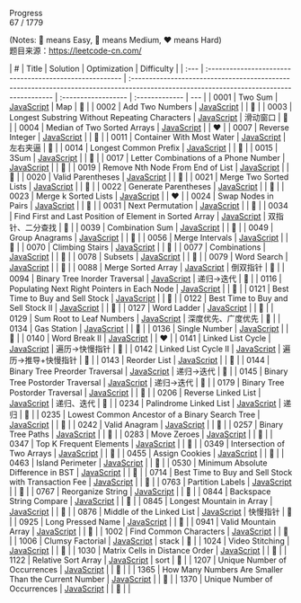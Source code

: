 <!--
 * @Description:
 * @Author: Chelly
 * @Date: 2020-12-17 21:35:46
-->

Progress  
67 / 1779

(Notes: :green_heart: means Easy, :yellow_heart: means Medium, :heart: means Hard)  
题目来源：<https://leetcode-cn.com/>

| #    | Title                                                   | Solution                                                                                                                                | Optimization        | Difficulty     |
| :--- | :------------------------------------------------------ | :-------------------------------------------------------------------------------------------------------------------------------------- | :------------------ | :------------- | --- |
| 0001 | Two Sum                                                 | [JavaScript](https://github.com/Chellyyy/LeetCode/blob/master/problems/0001.two-sum.js)                                                 | Map                 | :green_heart:  |
| 0002 | Add Two Numbers                                         | [JavaScript](https://github.com/Chellyyy/LeetCode/blob/master/problems/0002.add-two-numbers.js)                                         |                     | :yellow_heart: |
| 0003 | Longest Substring Without Repeating Characters          | [JavaScript](https://github.com/Chellyyy/LeetCode/blob/master/problems/0003.longest-substring-without-repeating-characters.js)          | 滑动窗口            | :yellow_heart: |
| 0004 | Median of Two Sorted Arrays                             | [JavaScript](https://github.com/Chellyyy/LeetCode/blob/master/problems/0004.median-of-two-sorted-arrays.js)                             |                     | :heart:        |
| 0007 | Reverse Integer                                         | [JavaScript](https://github.com/Chellyyy/LeetCode/blob/master/problems/0007.reverse-integer.js)                                         |                     | :green_heart:  |
| 0011 | Container With Most Water                               | [JavaScript](https://github.com/Chellyyy/LeetCode/blob/master/problems/0011.container-with-most-water.js)                               | 左右夹逼            | :yellow_heart: |
| 0014 | Longest Common Prefix                                   | [JavaScript](https://github.com/Chellyyy/LeetCode/blob/master/problems/0014.longest-common-prefix.js)                                   |                     | :green_heart:  |
| 0015 | 3Sum                                                    | [JavaScript](https://github.com/Chellyyy/LeetCode/blob/master/problems/0015.3Sum.js)                                                    |                     | :yellow_heart: |
| 0017 | Letter Combinations of a Phone Number                   | [JavaScript](https://github.com/Chellyyy/LeetCode/blob/master/problems/0017.letter-combinations-of-a-phone-number.js)                   |                     | :yellow_heart: |
| 0019 | Remove Nth Node From End of List                        | [JavaScript](https://github.com/Chellyyy/LeetCode/blob/master/problems/0019.remove-nth-node-from-end-of-list.js)                        |                     | :yellow_heart: |
| 0020 | Valid Parentheses                                       | [JavaScript](https://github.com/Chellyyy/LeetCode/blob/master/problems/0020.valid-parentheses.js)                                       |                     | :green_heart:  |
| 0021 | Merge Two Sorted Lists                                  | [JavaScript](https://github.com/Chellyyy/LeetCode/blob/master/problems/0021.merge-two-sorted-lists.js)                                  |                     | :green_heart:  |
| 0022 | Generate Parentheses                                    | [JavaScript](https://github.com/Chellyyy/LeetCode/blob/master/problems/0022.generate-parentheses.js)                                    |                     | :yellow_heart: |
| 0023 | Merge k Sorted Lists                                    | [JavaScript](https://github.com/Chellyyy/LeetCode/blob/master/problems/0023.merge-k-sorted-lists.js)                                    |                     | :heart:        |
| 0024 | Swap Nodes in Pairs                                     | [JavaScript](https://github.com/Chellyyy/LeetCode/blob/master/problems/0024.swap-nodes-in-pairs.js)                                     |                     | :yellow_heart: |
| 0031 | Next Permutation                                        | [JavaScript](https://github.com/Chellyyy/LeetCode/blob/master/problems/0031.next-permutation.js)                                        |                     | :yellow_heart: |
| 0034 | Find First and Last Position of Element in Sorted Array | [JavaScript](https://github.com/Chellyyy/LeetCode/blob/master/problems/0034.find-first-and-last-position-of-element-in-sorted-array.js) | 双指针、二分查找    | :yellow_heart: |
| 0039 | Combination Sum                                         | [JavaScript](https://github.com/Chellyyy/LeetCode/blob/master/problems/0039.combination-sum.js)                                         |                     | :yellow_heart: |
| 0049 | Group Anagrams                                          | [JavaScript](https://github.com/Chellyyy/LeetCode/blob/master/problems/0049.group-anagrams.js)                                          |                     | :yellow_heart: |
| 0056 | Merge Intervals                                         | [JavaScript](https://github.com/Chellyyy/LeetCode/blob/master/problems/0056.merge-intervals.js)                                         |                     | :yellow_heart: |
| 0070 | Climbing Stairs                                         | [JavaScript](https://github.com/Chellyyy/LeetCode/blob/master/problems/0070.climbing-stairs.js)                                         |                     | :green_heart:  |
| 0077 | Combinations                                            | [JavaScript](https://github.com/Chellyyy/LeetCode/blob/master/problems/0077.combinations.js)                                            |                     | :yellow_heart: |
| 0078 | Subsets                                                 | [JavaScript](https://github.com/Chellyyy/LeetCode/blob/master/problems/0078.subsets.js)                                                 |                     | :yellow_heart: |
| 0079 | Word Search                                             | [JavaScript](https://github.com/Chellyyy/LeetCode/blob/master/problems/0079.word-search.js)                                             |                     | :yellow_heart: |
| 0088 | Merge Sorted Array                                      | [JavaScript](https://github.com/Chellyyy/LeetCode/blob/master/problems/0088.merge-sorted-array.js)                                      | 倒双指针            | :green_heart:  |
| 0094 | Binary Tree Inorder Traversal                           | [JavaScript](https://github.com/Chellyyy/LeetCode/blob/master/problems/0094.binary-tree-inorder-traversal.js)                           | 递归->迭代          | :yellow_heart: |
| 0116 | Populating Next Right Pointers in Each Node             | [JavaScript](https://github.com/Chellyyy/LeetCode/blob/master/problems/0116.populating-next-right-pointers-in-each-node.js)             |                     | :yellow_heart: |
| 0121 | Best Time to Buy and Sell Stock                         | [JavaScript](https://github.com/Chellyyy/LeetCode/blob/master/problems/0121.best-time-to-buy-and-sell-stock.js)                         |                     | :green_heart:  |
| 0122 | Best Time to Buy and Sell Stock II                      | [JavaScript](https://github.com/Chellyyy/LeetCode/blob/master/problems/0122.best-time-to-buy-and-sell-stock-ii.js)                      |                     | :green_heart:  |
| 0127 | Word Ladder                                             | [JavaScript](https://github.com/Chellyyy/LeetCode/blob/master/problems/0127.word-ladder.js)                                             |                     | :yellow_heart: |
| 0129 | Sum Root to Leaf Numbers                                | [JavaScript](https://github.com/Chellyyy/LeetCode/blob/master/problems/0129.-sum-root-to-leaf-numbers.js)                               | 深度优先、广度优先  | :yellow_heart: |
| 0134 | Gas Station                                             | [JavaScript](https://github.com/Chellyyy/LeetCode/blob/master/problems/0134.gas-station.js)                                             |                     | :yellow_heart: |
| 0136 | Single Number                                           | [JavaScript](https://github.com/Chellyyy/LeetCode/blob/master/problems/0136.single-number.js)                                           |                     | :green_heart:  |
| 0140 | Word Break II                                           | [JavaScript](https://github.com/Chellyyy/LeetCode/blob/master/problems/0140.word-break-II.js)                                           |                     | :heart:        |
| 0141 | Linked List Cycle                                       | [JavaScript](https://github.com/Chellyyy/LeetCode/blob/master/problems/0141.linked-list-cycle.js)                                       | 遍历->快慢指针      | :green_heart:  |
| 0142 | Linked List Cycle II                                    | [JavaScript](https://github.com/Chellyyy/LeetCode/blob/master/problems/0142.linked-list-cycle-II.js)                                    | 遍历->推导+快慢指针 | :yellow_heart: |
| 0143 | Reorder List                                            | [JavaScript](https://github.com/Chellyyy/LeetCode/blob/master/problems/0143.reorder-list.js)                                            |                     | :yellow_heart: |
| 0144 | Binary Tree Preorder Traversal                          | [JavaScript](https://github.com/Chellyyy/LeetCode/blob/master/problems/0144.binary-tree-preorder-traversal.js)                          | 递归->迭代          | :yellow_heart: |
| 0145 | Binary Tree Postorder Traversal                         | [JavaScript](https://github.com/Chellyyy/LeetCode/blob/master/problems/0145.binary-tree-postorder-traversal.js)                         | 递归->迭代          | :yellow_heart: |
| 0179 | Binary Tree Postorder Traversal                         | [JavaScript](https://github.com/Chellyyy/LeetCode/blob/master/problems/0179.largest-number.js)                                          |                     | :yellow_heart: |
| 0206 | Reverse Linked List                                     | [JavaScript](https://github.com/Chellyyy/LeetCode/blob/master/problems/0206.reverse-linked-list.js)                                     | 递归、迭代          | :green_heart:  |
| 0234 | Palindrome Linked List                                  | [JavaScript](https://github.com/Chellyyy/LeetCode/blob/master/problems/0234.palindrome-linked-list.js)                                  | 递归                | :green_heart:  |
| 0235 | Lowest Common Ancestor of a Binary Search Tree          | [JavaScript](https://github.com/Chellyyy/LeetCode/blob/master/problems/0235.lowest-common-ancestor-of-a-binary-search-tree.js)          |                     | :green_heart:  |
| 0242 | Valid Anagram                                           | [JavaScript](https://github.com/Chellyyy/LeetCode/blob/master/problems/0242.valid-anagram.js)                                           |                     | :green_heart:  |
| 0257 | Binary Tree Paths                                       | [JavaScript](https://github.com/Chellyyy/LeetCode/blob/master/problems/0257.binary-tree-paths.js)                                       |                     | :green_heart:  |
| 0283 | Move Zeroes                                             | [JavaScript](https://github.com/Chellyyy/LeetCode/blob/master/problems/0283.move-zeroes.js)                                             |                     | :green_heart:  |
| 0347 | Top K Frequent Elements                                 | [JavaScript](https://github.com/Chellyyy/LeetCode/blob/master/problems/0347.top-k-frequent-elements.js)                                 |                     | :yellow_heart: |
| 0349 | Intersection of Two Arrays                              | [JavaScript](https://github.com/Chellyyy/LeetCode/blob/master/problems/0394.intersection-of-two-arrays.js)                              |                     | :green_heart:  |
| 0455 | Assign Cookies                                          | [JavaScript](https://github.com/Chellyyy/LeetCode/blob/master/problems/0455.assign-cookies.js)                                          |                     | :green_heart:  |
| 0463 | Island Perimeter                                        | [JavaScript](https://github.com/Chellyyy/LeetCode/blob/master/problems/0463.island-perimeter.js)                                        |                     | :green_heart:  |
| 0530 | Minimum Absolute Difference in BST                      | [JavaScript](https://github.com/Chellyyy/LeetCode/blob/master/problems/0530.minimum-absolute-difference-in-bst.js)                      |                     | :yellow_heart: |
| 0714 | Best Time to Buy and Sell Stock with Transaction Fee    | [JavaScript](https://github.com/Chellyyy/LeetCode/blob/master/problems/0714.best-time-to-buy-and-sell-stock-with-transaction-fee.js)    |                     | :yellow_heart: |
| 0763 | Partition Labels                                        | [JavaScript](https://github.com/Chellyyy/LeetCode/blob/master/problems/0763.partition-labels.js)                                        |                     | :yellow_heart: |
| 0767 | Reorganize String                                       | [JavaScript](https://github.com/Chellyyy/LeetCode/blob/master/problems/0767.reorganize-string.js)                                       |                     | :yellow_heart: |
| 0844 | Backspace String Compare                                | [JavaScript](https://github.com/Chellyyy/LeetCode/blob/master/problems/0844.backspace-string-compare.js)                                |                     | :green_heart:  |
| 0845 | Longest Mountain in Array                               | [JavaScript](https://github.com/Chellyyy/LeetCode/blob/master/problems/0845.longest-mountain-in-array.js)                               |                     | :yellow_heart: |
| 0876 | Middle of the Linked List                               | [JavaScript](https://github.com/Chellyyy/LeetCode/blob/master/problems/0876.middle-of-the-linked-list.js)                               | 快慢指针            | :green_heart:  |
| 0925 | Long Pressed Name                                       | [JavaScript](https://github.com/Chellyyy/LeetCode/blob/master/problems/0925.long-pressed-name.js)                                       |                     | :green_heart:  |
| 0941 | Valid Mountain Array                                    | [JavaScript](https://github.com/Chellyyy/LeetCode/blob/master/problems/0941.valid-mountain-array.js)                                    |                     | :green_heart:  |
| 1002 | Find Common Characters                                  | [JavaScript](https://github.com/Chellyyy/LeetCode/blob/master/problems/1002.find-common-characters.js)                                  |                     | :yellow_heart: |
| 1006 | Clumsy Factorial                                        | [JavaScript](https://github.com/Chellyyy/LeetCode/blob/master/problems/1006.clumsy-facorial.js)                                         | stack               | :yellow_heart: |
| 1024 | Video Stitching                                         | [JavaScript](https://github.com/Chellyyy/LeetCode/blob/master/problems/1024.video-stitching.js)                                         |                     | :yellow_heart: |
| 1030 | Matrix Cells in Distance Order                          | [JavaScript](https://github.com/Chellyyy/LeetCode/blob/master/problems/1030/matrix-cells-in-distance-order.js)                          |                     | :green_heart:  |
| 1122 | Relative Sort Array                                     | [JavaScript](https://github.com/Chellyyy/LeetCode/blob/master/problems/1122.relative-sort-array.js)                                     | sort                | :green_heart:  |
| 1207 | Unique Number of Occurrences                            | [JavaScript](https://github.com/Chellyyy/LeetCode/blob/master/problems/1207.unique-number-of-occurrences.js)                            |                     | :green_heart:  |     |
| 1365 | How Many Numbers Are Smaller Than the Current Number    | [JavaScript](https://github.com/Chellyyy/LeetCode/blob/master/problems/1365.how-many-numbers-are-smaller-than-the-current-number.js)    |                     | :green_heart:  |
| 1370 | Unique Number of Occurrences                            | [JavaScript](https://github.com/Chellyyy/LeetCode/blob/master/problems/1370.increasing-decreasing-string.js)                            |                     | :green_heart:  |     |
